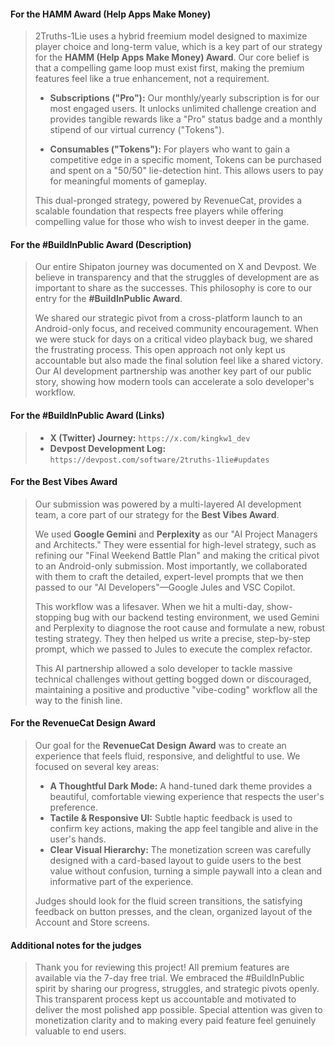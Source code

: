 #### **For the HAMM Award (Help Apps Make Money)**

> 2Truths-1Lie uses a hybrid freemium model designed to maximize player choice and long-term value, which is a key part of our strategy for the **HAMM (Help Apps Make Money) Award**. Our core belief is that a compelling game loop must exist first, making the premium features feel like a true enhancement, not a requirement.
>
> * **Subscriptions ("Pro"):** Our monthly/yearly subscription is for our most engaged users. It unlocks unlimited challenge creation and provides tangible rewards like a "Pro" status badge and a monthly stipend of our virtual currency ("Tokens").
>
> * **Consumables ("Tokens"):** For players who want to gain a competitive edge in a specific moment, Tokens can be purchased and spent on a "50/50" lie-detection hint. This allows users to pay for meaningful moments of gameplay.
>
> This dual-pronged strategy, powered by RevenueCat, provides a scalable foundation that respects free players while offering compelling value for those who wish to invest deeper in the game.

#### **For the #BuildInPublic Award (Description)**

> Our entire Shipaton journey was documented on X and Devpost. We believe in transparency and that the struggles of development are as important to share as the successes. This philosophy is core to our entry for the **#BuildInPublic Award**.
>
> We shared our strategic pivot from a cross-platform launch to an Android-only focus, and received community encouragement. When we were stuck for days on a critical video playback bug, we shared the frustrating process. This open approach not only kept us accountable but also made the final solution feel like a shared victory. Our AI development partnership was another key part of our public story, showing how modern tools can accelerate a solo developer's workflow.

#### **For the #BuildInPublic Award (Links)**

> * **X (Twitter) Journey:** `https://x.com/kingkw1_dev`
> * **Devpost Development Log:** `https://devpost.com/software/2truths-1lie#updates`

#### **For the Best Vibes Award**
> Our submission was powered by a multi-layered AI development team, a core part of our strategy for the **Best Vibes Award**.
>
> We used **Google Gemini** and **Perplexity** as our "AI Project Managers and Architects." They were essential for high-level strategy, such as refining our "Final Weekend Battle Plan" and making the critical pivot to an Android-only submission. Most importantly, we collaborated with them to craft the detailed, expert-level prompts that we then passed to our "AI Developers"—Google Jules and VSC Copilot.
>
> This workflow was a lifesaver. When we hit a multi-day, show-stopping bug with our backend testing environment, we used Gemini and Perplexity to diagnose the root cause and formulate a new, robust testing strategy. They then helped us write a precise, step-by-step prompt, which we passed to Jules to execute the complex refactor.
>
> This AI partnership allowed a solo developer to tackle massive technical challenges without getting bogged down or discouraged, maintaining a positive and productive "vibe-coding" workflow all the way to the finish line.

#### **For the RevenueCat Design Award**

> Our goal for the **RevenueCat Design Award** was to create an experience that feels fluid, responsive, and delightful to use. We focused on several key areas:
>
> * **A Thoughtful Dark Mode:** A hand-tuned dark theme provides a beautiful, comfortable viewing experience that respects the user's preference.
> * **Tactile & Responsive UI:** Subtle haptic feedback is used to confirm key actions, making the app feel tangible and alive in the user's hands.
> * **Clear Visual Hierarchy:** The monetization screen was carefully designed with a card-based layout to guide users to the best value without confusion, turning a simple paywall into a clean and informative part of the experience.
>
> Judges should look for the fluid screen transitions, the satisfying feedback on button presses, and the clean, organized layout of the Account and Store screens.

#### **Additional notes for the judges**

> Thank you for reviewing this project! All premium features are available via the 7-day free trial. We embraced the #BuildInPublic spirit by sharing our progress, struggles, and strategic pivots openly. This transparent process kept us accountable and motivated to deliver the most polished app possible. Special attention was given to monetization clarity and to making every paid feature feel genuinely valuable to end users.